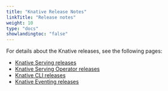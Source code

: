 ```yaml
---
title: "Knative Release Notes"
linkTitle: "Release notes"
weight: 10
type: "docs"
showlandingtoc: "false"
---
```


For details about the Knative releases, see the following pages:

- [Knative Serving releases](https://github.com/knative/serving/releases)
- [Knative Serving Operator releases](https://github.com/knative/serving-operator/releases)
- [Knative CLI releases](https://github.com/knative/client/releases)
- [Knative Eventing releases](https://github.com/knative/eventing/releases)
